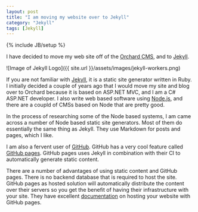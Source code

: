 ```yaml
---
layout: post
title: "I am moving my website over to Jekyll"
category: "Jekyll"
tags: [Jekyll]
---
```

{% include JB/setup %}

I have decided to move my web site off of the [Orchard CMS]("http://orchardproject.net/"), and to [Jekyll]("http://jekyllrb.com").

![Image of Jekyll Logo]({{ site.url }}/assets/images/jekyll-workers.png)

If you are not familiar with [Jekyll](http://jekyllrb.com), it is a static site generator written in Ruby. I initially decided a couple of years ago that I would move my site and blog over to Orchard because it is based on ASP.NET MVC, and I am a C# ASP.NET developer. I also write web based software using [Node.js](nodejs.org), and there are a coupld of CMSs based on Node that are pretty good. 

In the process of researching some of the Node based systems, I am came across a number of Node based static site generators. Most of them do essentially the same thing as Jekyll. They use Markdown for posts and pages, which I like.

I am also a fervent user of [GitHub](https://github.com). GitHub has a very cool feature called [GitHub pages](https://pages.github.com). GitHub pages uses Jekyll in combination with their CI to automatically generate static content.

There are a number of advantages of using static content and GitHub pages. There is no backend database that is required to host the site. GitHub pages as hosted solution will automatically distribute the content over their servers so you get the benefit of having their infrastructure with your site. They have excellent [documentation](https://help.github.com/categories/github-pages-basics/) on hosting your website with GitHub pages.

